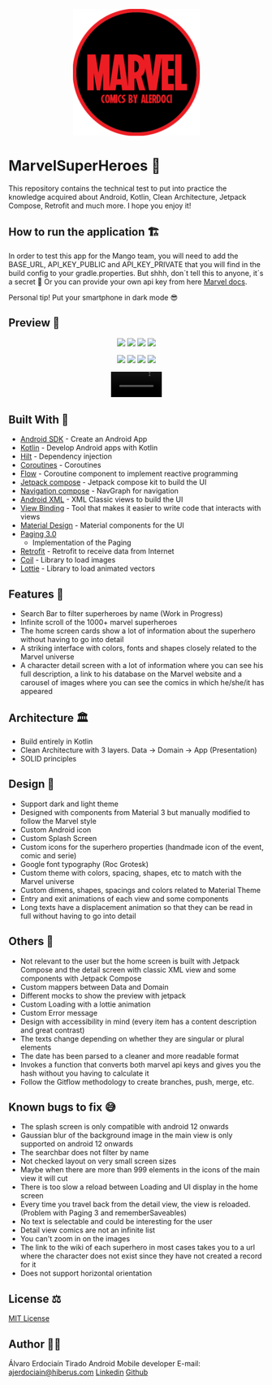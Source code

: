 <p align="center">
    <img alt="Marvel App Logo" src="app/src/main/ic_launcher-playstore.png" width=250px/>
</p>

# MarvelSuperHeroes 🦸‍

This repository contains the technical test to put into practice the knowledge acquired about
Android, Kotlin, Clean Architecture, Jetpack Compose, Retrofit and much more. I hope you enjoy it!

## How to run the application 🏗️

In order to test this app for the Mango team, you will need to add the BASE_URL, API_KEY_PUBLIC and
API_KEY_PRIVATE that you will find in the
build config to your gradle.properties. But shhh, don´t tell this to anyone, it´s a secret 🤫
Or you can provide your own api key from
here [Marvel docs](https://developer.marvel.com/documentation/getting_started).

Personal tip! Put your smartphone in dark mode 😎

## Preview 📱

<p align="center">
<img width="200" src="https://github.com/AlvaroErd/MarvelSuperHeroes/assets/108676373/c5c9b471-23ca-44e8-acd3-035cbd78b88b"> <img width="200" src="https://github.com/AlvaroErd/MarvelSuperHeroes/assets/108676373/e43cc4e0-b9db-43eb-aa47-8e9d2d33a9ce"> <img width="200" src="https://github.com/AlvaroErd/MarvelSuperHeroes/assets/108676373/6441eee0-3ecd-426c-8a3a-72b65b2df24a"> <img width="200" src="https://github.com/AlvaroErd/MarvelSuperHeroes/assets/108676373/bbc9b453-313c-4985-bfbb-026cc797adfc">
</p>

<p align="center">
<img width="200" src="https://github.com/AlvaroErd/MarvelSuperHeroes/assets/108676373/81a0e9a4-5bee-4d80-8104-00dbe129467f"> <img width="200" src="https://github.com/AlvaroErd/MarvelSuperHeroes/assets/108676373/6c8b1727-ae3f-4642-b527-733f5a4f1ad6"> <img width="200" src="https://github.com/AlvaroErd/MarvelSuperHeroes/assets/108676373/47bbdc0a-647a-4c25-957b-3deae8bb2bc5"> <img width="200" src="https://github.com/AlvaroErd/MarvelSuperHeroes/assets/108676373/e0c23f9a-ea1c-435e-8780-afcda86717e8">
</p>

<div align="center">
<video width="100" src="https://github.com/AlvaroErd/MarvelSuperHeroes/assets/108676373/881934fe-0c29-4f94-bd69-d38eecb77a11">
</video>
</div>

## Built With 🔨

- [Android SDK](https://developer.android.com/) - Create an Android App
- [Kotlin](https://developer.android.com/kotlin) - Develop Android apps with Kotlin
- [Hilt](https://dagger.dev/hilt) - Dependency injection
- [Coroutines](https://kotlinlang.org/docs/coroutines-overview.html) - Coroutines
- [Flow](https://developer.android.com/kotlin/flow?hl=es-419/) - Coroutine component to implement
  reactive programming
- [Jetpack compose](https://developer.android.com/develop/ui/views/layout/declaring-layout) -
  Jetpack compose kit to build the UI
- [Navigation compose](https://developer.android.com/jetpack/compose/navigation?hl=es-419) -
  NavGraph for navigation
- [Android XML](https://developer.android.com/develop/ui/views/layout/declaring-layout) - XML
  Classic views to build the UI
- [View Binding](https://developer.android.com/topic/libraries/view-binding?hl=es-419) - Tool that
  makes it easier to write code that interacts with views
- [Material Design](https://m3.material.io/) - Material components for the UI
- [Paging 3.0](https://developer.android.com/topic/libraries/architecture/paging/v3-overview?hl=es-419)
  - Implementation of the Paging
- [Retrofit](https://square.github.io/retrofit/) - Retrofit to receive data from Internet
- [Coil](https://coil-kt.github.io/coil/) - Library to load images
- [Lottie](https://github.com/airbnb/lottie-android) - Library to load animated vectors

## Features 🧩

- Search Bar to filter superheroes by name (Work in Progress)
- Infinite scroll of the 1000+ marvel superheroes
- The home screen cards show a lot of information about the superhero without having to go into
  detail
- A striking interface with colors, fonts and shapes closely related to the Marvel universe
- A character detail screen with a lot of information where you can see his full description, a link
  to his database on the Marvel website and a carousel of images where you can see the comics in
  which he/she/it has appeared

## Architecture 🏛️

- Build entirely in Kotlin
- Clean Architecture with 3 layers. Data -> Domain -> App (Presentation)
- SOLID principles

## Design 🎨

- Support dark and light theme
- Designed with components from Material 3 but manually modified to follow the Marvel style
- Custom Android icon
- Custom Splash Screen
- Custom icons for the superhero properties (handmade icon of the event, comic and serie)
- Google font typography (Roc Grotesk)
- Custom theme with colors, spacing, shapes, etc to match with the Marvel universe
- Custom dimens, shapes, spacings and colors related to Material Theme
- Entry and exit animations of each view and some components
- Long texts have a displacement animation so that they can be read in full without having to go
  into detail

## Others 👾

- Not relevant to the user but the home screen is built with Jetpack Compose and the detail screen
  with classic XML view and some components with Jetpack Compose
- Custom mappers between Data and Domain
- Different mocks to show the preview with jetpack
- Custom Loading with a lottie animation
- Custom Error message
- Design with accessibility in mind (every item has a content description and great contrast)
- The texts change depending on whether they are singular or plural elements
- The date has been parsed to a cleaner and more readable format
- Invokes a function that converts both marvel api keys and gives you the hash without you having to
  calculate it
- Follow the Gitflow methodology to create branches, push, merge, etc.

## Known bugs to fix 😅

- The splash screen is only compatible with android 12 onwards
- Gaussian blur of the background image in the main view is only supported on android 12 onwards
- The searchbar does not filter by name
- Not checked layout on very small screen sizes
- Maybe when there are more than 999 elements in the icons of the main view it will cut
- There is too slow a reload between Loading and UI display in the home screen
- Every time you travel back from the detail view, the view is reloaded. (Problem with Paging 3 and
  rememberSaveables)
- No text is selectable and could be interesting for the user
- Detail view comics are not an infinite list
- You can't zoom in on the images
- The link to the wiki of each superhero in most cases takes you to a url where the character does
  not exist since they have not created a record for it
- Does not support horizontal orientation

## License ⚖️

[MIT License](License.txt)

## Author 🧑‍💻

Álvaro Erdociaín Tirado
Android Mobile developer
E-mail: ajerdociain@hiberus.com
[Linkedin](https://www.linkedin.com/in/alvaroerdociain)
[Github](https://github.com/AlvaroErd?)
